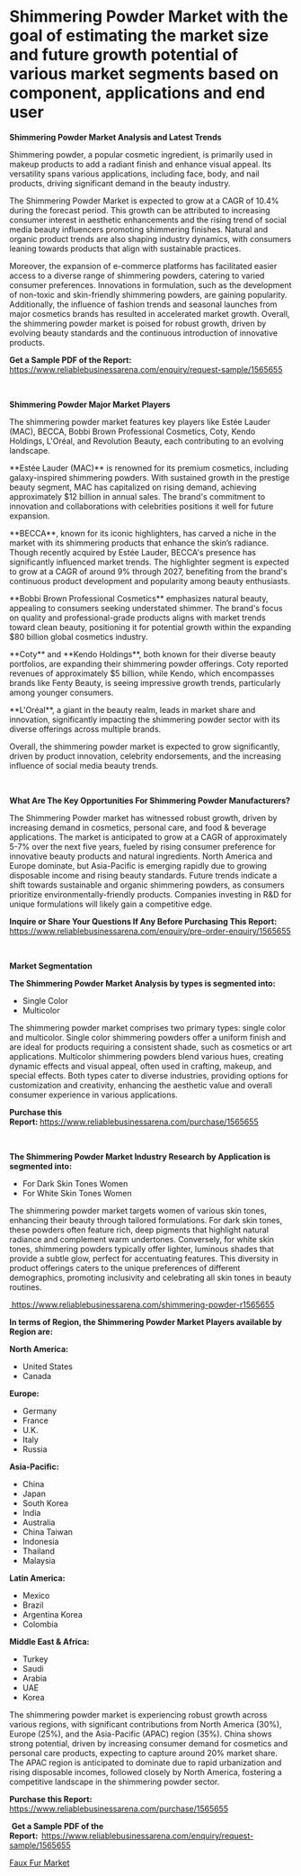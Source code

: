 <p><h1>Shimmering Powder Market with the goal of estimating the market size and future growth potential of various market segments based on component, applications and end user</h1></p><p><strong>Shimmering Powder Market Analysis and Latest Trends</strong></p>
<p><p>Shimmering powder, a popular cosmetic ingredient, is primarily used in makeup products to add a radiant finish and enhance visual appeal. Its versatility spans various applications, including face, body, and nail products, driving significant demand in the beauty industry.</p><p>The Shimmering Powder Market is expected to grow at a CAGR of 10.4% during the forecast period. This growth can be attributed to increasing consumer interest in aesthetic enhancements and the rising trend of social media beauty influencers promoting shimmering finishes. Natural and organic product trends are also shaping industry dynamics, with consumers leaning towards products that align with sustainable practices.</p><p>Moreover, the expansion of e-commerce platforms has facilitated easier access to a diverse range of shimmering powders, catering to varied consumer preferences. Innovations in formulation, such as the development of non-toxic and skin-friendly shimmering powders, are gaining popularity. Additionally, the influence of fashion trends and seasonal launches from major cosmetics brands has resulted in accelerated market growth. Overall, the shimmering powder market is poised for robust growth, driven by evolving beauty standards and the continuous introduction of innovative products.</p></p>
<p><strong>Get a Sample PDF of the Report:&nbsp;</strong> <a href="https://www.reliablebusinessarena.com/enquiry/request-sample/1565655?utm_campaign=3042&utm_medium=2&utm_source=Github&utm_content=ia&utm_term=04042025&utm_id=shimmering-powder">https://www.reliablebusinessarena.com/enquiry/request-sample/1565655</a></p>
<p>&nbsp;</p>
<p><strong>Shimmering Powder Major Market Players</strong></p>
<p><p>The shimmering powder market features key players like Estée Lauder (MAC), BECCA, Bobbi Brown Professional Cosmetics, Coty, Kendo Holdings, L'Oréal, and Revolution Beauty, each contributing to an evolving landscape.</p><p>**Estée Lauder (MAC)** is renowned for its premium cosmetics, including galaxy-inspired shimmering powders. With sustained growth in the prestige beauty segment, MAC has capitalized on rising demand, achieving approximately $12 billion in annual sales. The brand's commitment to innovation and collaborations with celebrities positions it well for future expansion.</p><p>**BECCA**, known for its iconic highlighters, has carved a niche in the market with its shimmering products that enhance the skin’s radiance. Though recently acquired by Estée Lauder, BECCA's presence has significantly influenced market trends. The highlighter segment is expected to grow at a CAGR of around 9% through 2027, benefiting from the brand's continuous product development and popularity among beauty enthusiasts.</p><p>**Bobbi Brown Professional Cosmetics** emphasizes natural beauty, appealing to consumers seeking understated shimmer. The brand's focus on quality and professional-grade products aligns with market trends toward clean beauty, positioning it for potential growth within the expanding $80 billion global cosmetics industry.</p><p>**Coty** and **Kendo Holdings**, both known for their diverse beauty portfolios, are expanding their shimmering powder offerings. Coty reported revenues of approximately $5 billion, while Kendo, which encompasses brands like Fenty Beauty, is seeing impressive growth trends, particularly among younger consumers.</p><p>**L'Oréal**, a giant in the beauty realm, leads in market share and innovation, significantly impacting the shimmering powder sector with its diverse offerings across multiple brands. </p><p>Overall, the shimmering powder market is expected to grow significantly, driven by product innovation, celebrity endorsements, and the increasing influence of social media beauty trends.</p></p>
<p>&nbsp;</p>
<p><strong>What Are The Key Opportunities For Shimmering Powder Manufacturers?</strong></p>
<p><p>The Shimmering Powder market has witnessed robust growth, driven by increasing demand in cosmetics, personal care, and food & beverage applications. The market is anticipated to grow at a CAGR of approximately 5-7% over the next five years, fueled by rising consumer preference for innovative beauty products and natural ingredients. North America and Europe dominate, but Asia-Pacific is emerging rapidly due to growing disposable income and rising beauty standards. Future trends indicate a shift towards sustainable and organic shimmering powders, as consumers prioritize environmentally-friendly products. Companies investing in R&D for unique formulations will likely gain a competitive edge.</p></p>
<p><strong>Inquire or Share Your Questions If Any Before Purchasing This Report:</strong> <a href="https://www.reliablebusinessarena.com/enquiry/pre-order-enquiry/1565655?utm_campaign=3042&utm_medium=2&utm_source=Github&utm_content=ia&utm_term=04042025&utm_id=shimmering-powder">https://www.reliablebusinessarena.com/enquiry/pre-order-enquiry/1565655</a></p>
<p>&nbsp;</p>
<p><strong>Market Segmentation</strong></p>
<p><strong>The Shimmering Powder Market Analysis by types is segmented into:</strong></p>
<p><ul><li>Single Color</li><li>Multicolor</li></ul></p>
<p><p>The shimmering powder market comprises two primary types: single color and multicolor. Single color shimmering powders offer a uniform finish and are ideal for products requiring a consistent shade, such as cosmetics or art applications. Multicolor shimmering powders blend various hues, creating dynamic effects and visual appeal, often used in crafting, makeup, and special effects. Both types cater to diverse industries, providing options for customization and creativity, enhancing the aesthetic value and overall consumer experience in various applications.</p></p>
<p><strong>Purchase this Report:&nbsp;</strong><a href="https://www.reliablebusinessarena.com/purchase/1565655?utm_campaign=3042&utm_medium=2&utm_source=Github&utm_content=ia&utm_term=04042025&utm_id=shimmering-powder">https://www.reliablebusinessarena.com/purchase/1565655</a></p>
<p>&nbsp;</p>
<p><strong>The Shimmering Powder Market Industry Research by Application is segmented into:</strong></p>
<p><ul><li>For Dark Skin Tones Women</li><li>For White Skin Tones Women</li></ul></p>
<p><p>The shimmering powder market targets women of various skin tones, enhancing their beauty through tailored formulations. For dark skin tones, these powders often feature rich, deep pigments that highlight natural radiance and complement warm undertones. Conversely, for white skin tones, shimmering powders typically offer lighter, luminous shades that provide a subtle glow, perfect for accentuating features. This diversity in product offerings caters to the unique preferences of different demographics, promoting inclusivity and celebrating all skin tones in beauty routines.</p></p>
<p><a href="https://www.reliablebusinessarena.com/shimmering-powder-r1565655?utm_campaign=3042&utm_medium=2&utm_source=Github&utm_content=ia&utm_term=04042025&utm_id=shimmering-powder">&nbsp;https://www.reliablebusinessarena.com/shimmering-powder-r1565655</a></p>
<p><strong>In terms of Region, the Shimmering Powder Market Players available by Region are:</strong></p>
<p>
    <p> <strong> North America: </strong>
        <ul>
            <li>United States</li>
            <li>Canada</li>
        </ul>
        </p> 
    <p> <strong> Europe: </strong>
        <ul>
            <li>Germany</li>
            <li>France</li>
            <li>U.K.</li>
            <li>Italy</li>
            <li>Russia</li>
        </ul>
        </p> 
    <p> <strong> Asia-Pacific: </strong>
        <ul>
            <li>China</li>
            <li>Japan</li>
            <li>South Korea</li>
            <li>India</li>
            <li>Australia</li>
            <li>China Taiwan</li>
            <li>Indonesia</li>
            <li>Thailand</li>
            <li>Malaysia</li>
        </ul>
        </p> 
    <p> <strong> Latin America: </strong>
        <ul>
            <li>Mexico</li>
            <li>Brazil</li>
            <li>Argentina Korea</li>
            <li>Colombia</li>
        </ul>
        </p> 
    <p> <strong> Middle East & Africa: </strong>
        <ul>
            <li>Turkey</li>
            <li>Saudi</li>
            <li>Arabia</li>
            <li>UAE</li>
            <li>Korea</li>
        </ul>
    </p>
    </p>
<p><p>The shimmering powder market is experiencing robust growth across various regions, with significant contributions from North America (30%), Europe (25%), and the Asia-Pacific (APAC) region (35%). China shows strong potential, driven by increasing consumer demand for cosmetics and personal care products, expecting to capture around 20% market share. The APAC region is anticipated to dominate due to rapid urbanization and rising disposable incomes, followed closely by North America, fostering a competitive landscape in the shimmering powder sector.</p></p>
<p><strong>Purchase this Report: </strong><a href="https://www.reliablebusinessarena.com/purchase/1565655?utm_campaign=3042&utm_medium=2&utm_source=Github&utm_content=ia&utm_term=04042025&utm_id=shimmering-powder">https://www.reliablebusinessarena.com/purchase/1565655</a></p>
<p>&nbsp;<strong>Get a Sample PDF of the Report:&nbsp;&nbsp;</strong><a href="https://www.reliablebusinessarena.com/enquiry/request-sample/1565655?utm_campaign=3042&utm_medium=2&utm_source=Github&utm_content=ia&utm_term=04042025&utm_id=shimmering-powder">https://www.reliablebusinessarena.com/enquiry/request-sample/1565655</a></p>
<p><strong></strong></p>
<p><p><a href="https://github.com/akermigarib/Market-Research-Report-List-1/blob/main/faux-fur-market.md?utm_campaign=3042&utm_medium=2&utm_source=Github&utm_content=ia&utm_term=04042025&utm_id=shimmering-powder">Faux Fur Market</a></p></p>